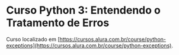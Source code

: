 # Curso Python 3: Entendendo o Tratamento de Erros

Curso localizado em [https://cursos.alura.com.br/course/python-exceptions](https://cursos.alura.com.br/course/python-exceptions).
